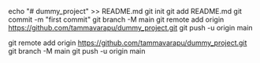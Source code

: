 echo "# dummy_project" >> README.md
git init
git add README.md
git commit -m "first commit"
git branch -M main
git remote add origin https://github.com/tammavarapu/dummy_project.git
git push -u origin main

git remote add origin https://github.com/tammavarapu/dummy_project.git
git branch -M main
git push -u origin main